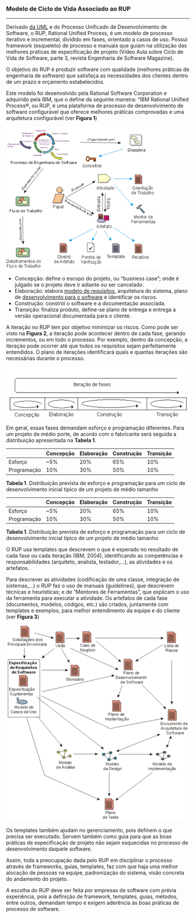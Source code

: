 ### Modelo de Ciclo de Vida Associado ao RUP
--------------------------------

Derivado [da UML][1] e do Processo Unificado de Desenvolvimento de Software, o RUP, Rational Unified Process, é um modelo de processo iterativo e incremental, dividido em fases, orientado a casos de uso. Possui framework (esqueleto) de processo e manuais que guiam na utilização das melhores práticas de especificação de projeto (Vídeo Aula sobre Ciclo de Vida de Software, parte 3, revista Engenharia de Software Magazine).

O objetivo do RUP é produzir software com qualidade (melhores práticas de engenharia de software) que satisfaça as necessidades dos clientes dentro de um prazo e orçamento estabelecidos.

Este modelo foi desenvolvido pela Rational Software Corporation e adquirido pela IBM, que o define da seguinte maneira: “IBM Rational Unified Process®, ou RUP, é uma plataforma de processo de desenvolvimento de software configurável que oferece melhores práticas comprovadas e uma arquitetura configurável (ver **Figura 1**)

![RUP](images/02-09-01.jpg)

*   Concepção: define o escopo do projeto, ou “business case”; onde é julgado se o projeto deve ir adiante ou ser cancelado.
*   Elaboração: elabora [modelo de requisitos][2], arquitetura do sistema, plano de [desenvolvimento para o software][3] e identificar os riscos.
*   Construção: constrói o software e a documentação associada.
*   Transição: finaliza produto, define-se plano de entrega e entrega a versão operacional documentada para o cliente.

A iteração no RUP tem por objetivo minimizar os riscos. Como pode ser visto na **Figura 2**, a iteração pode acontecer dentro de cada fase, gerando incrementos, ou em todo o processo. Por exemplo, dentro da concepção, a iteração pode ocorrer até que todos os requisitos sejam perfeitamente entendidos. O plano de iterações identificará quais e quantas iterações são necessárias durante o processo.   

![RUP](images/02-09-02.png)

Em geral, essas fases demandam esforço e programação diferentes. Para um projeto de médio porte, de acordo com o fabricante será seguida a distribuição apresentada na **Tabela 1**.

|                | Concepção | Elaboração | Construção | Transição |
|----------------|-----------|------------|------------|-----------|
| Esforço        | ~5%       | 20%        | 65%        | 10%       |
| Programação    | 10%       | 30%        | 50%        | 10%       |

**Tabela 1**. Distribuição prevista de esforço e programação para um ciclo de desenvolvimento inicial típico de um projeto de médio tamanho


|                | Concepção | Elaboração | Construção | Transição |
|----------------|-----------|------------|------------|-----------|
| Esforço        | ~5%       | 20%        | 65%        | 10%       |
| Programação    | 10%       | 30%        | 50%        | 10%       |

**Tabela 1**. Distribuição prevista de esforço e programação para um ciclo de desenvolvimento inicial típico de um projeto de médio tamanho

O RUP usa templates que descrevem o que é esperado no resultado de cada fase ou cada iteração (IBM, 2004), identificando as competências e responsabilidades (arquiteto, analista, testador,...), as atividades e os artefatos.

Para descrever as atividades (codificação de uma classe, integração de sistemas,...) o RUP faz o uso de manuais (guidelines), que descrevem técnicas e heurísticas; e de “Mentores de Ferramentas”, que explicam o uso da ferramenta para executar a atividade. Os artefatos de cada fase (documentos, modelos, códigos, etc.) são criados, juntamente com templates e exemplos, para melhor entendimento da equipe e do cliente (ver **Figura 3**)

![RUP](images/02-09-03.png)

Os templates também ajudam no gerenciamento, pois definem o que precisa ser executado. Servem também como guia para que as boas práticas de especificação de projeto não sejam esquecidas no processo de desenvolvimento daquele software.

Assim, toda a preocupação dada pelo RUP em disciplinar o processo através de frameworks, guias, templates, faz com que haja uma melhor alocação de pessoas na equipe, padronização do sistema, visão concreta do andamento do projeto.

A escolha do RUP deve ser feita por empresas de software com prévia experiência, pois a definição de framework, templates, guias, métodos, entre outros, demandam tempo e exigem aderência às boas práticas de processo de software.

[1]: https://www.devmedia.com.br/como-trabalhar-com-uml-na-pratica/33425 "O que é UML?"

[2]: https://www.devmedia.com.br/entendendo-os-requisitos-de-software-revista-net-magazine-97/24715 "Entendendo os Requisitos de Software"

[3]: https://www.devmedia.com.br/atividades-basicas-ao-processo-de-desenvolvimento-de-software/5413 "Atividades básicas ao processo de desenvolvimento de Software"